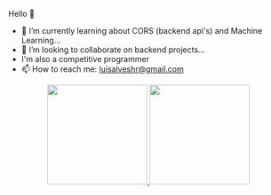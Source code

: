 Hello 👋
- 🌱 I’m currently learning about CORS (backend api's) and Machine Learning...
- 👯 I’m looking to collaborate on backend projects...
- I'm also a competitive programmer
- 📫 How to reach me: luisalveshr@gmail.com

<div align="center">
  <a href="https://github.com/lu1salves">
  <img height="180em" src="https://github-readme-stats.vercel.app/api?username=lu1salves&show_icons=true&theme=dracula&include_all_commits=true&count_private=true"/>
  <img height="180em" src="https://github-readme-stats.vercel.app/api/top-langs/?username=lu1salves&layout=compact&langs_count=7&theme=monokai"/>
</div>
